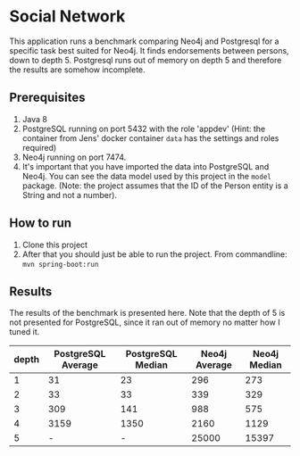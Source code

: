 # Social Network
This application runs a benchmark comparing Neo4j and Postgresql for a specific task best suited for Neo4j.
It finds endorsements between persons, down to depth 5. Postgresql runs out of memory on depth 5 and therefore the 
results are somehow incomplete.

## Prerequisites
1. Java 8
2. PostgreSQL running on port 5432 with the role 'appdev' 
   (Hint: the container from Jens' docker container `data` has the settings and roles required)
3. Neo4j running on port 7474.
4. It's important that you have imported the data into PostgreSQL and Neo4j. You can see the data model used by this 
project in the `model` package. (Note: the project assumes that the ID of the Person entity is a String and not a number).

## How to run
1. Clone this project
2. After that you should just be able to run the project. From commandline: `mvn spring-boot:run`


## Results
The results of the benchmark is presented here. Note that the depth of 5 is not presented for PostgreSQL,
since it ran out of memory no matter how I tuned it. 


| depth | PostgreSQL Average | PostgreSQL Median | Neo4j Average | Neo4j Median |
| --- | --- | ----- | --- | --- |
| 1   | 31  | 23    | 296 | 273 |
| 2   | 33  | 33    | 339 | 329 |
| 3   | 309 | 141   | 988 | 575 |
| 4   | 3159| 1350  | 2160| 1129|
| 5   | -   | -     | 25000 | 15397 |



